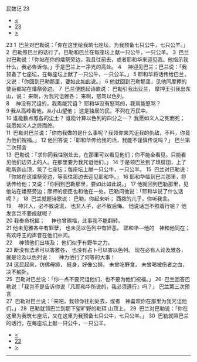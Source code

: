 ﻿





 民数记 23




* [<](bible/NUM22.md)
* [23](bible/NUM.md)
* [>](bible/NUM24.md)



 
23 
1  巴兰对巴勒说：「你在这里给我筑七座坛，为我预备七只公牛，七只公羊。」 
2  巴勒照巴兰的话行了。巴勒和巴兰在每座坛上献一只公牛，一只公羊。 
3  巴兰对巴勒说：「你站在你的燔祭旁边，我且往前去，或者耶和华来迎见我。他指示我什么，我必告诉你。」于是巴兰上一净光的高处。 
4 　神迎见巴兰；巴兰说：「我预备了七座坛，在每座坛上献了一只公牛，一只公羊。」 
5 耶和华将话传给巴兰，又说：「你回到巴勒那里，要如此如此说。」 
6 他就回到巴勒那里，见他同摩押的使臣都站在燔祭旁边。 
7  巴兰便题起诗歌说： 巴勒引我出亚兰， 摩押王引我出东山，说： 来啊，为我咒诅雅各； 来啊，怒骂以色列。  
8 　神没有咒诅的，我焉能咒诅？ 耶和华没有怒骂的，我焉能怒骂？  
9 我从高峰看他，从小山望他； 这是独居的民，不列在万民中。  
10 谁能数点雅各的尘土？ 谁能计算以色列的四分之一？ 我愿如义人之死而死； 我愿如义人之终而终。  
11  巴勒对巴兰说：「你向我做的是什么事呢？我领你来咒诅我的仇敌，不料，你竟为他们祝福。」 
12 他回答说：「耶和华传给我的话，我能不谨慎传说吗？」 巴兰第二次预言  
13  巴勒说：「求你同我往别处去，在那里可以看见他们；你不能全看见，只能看见他们边界上的人。在那里要为我咒诅他们。」 
14 于是领巴兰到了琐腓田，上了毗斯迦山顶，筑了七座坛；每座坛上献一只公牛，一只公羊。 
15  巴兰对巴勒说：「你站在这燔祭旁边，等我往那边去迎见耶和华。」 
16 耶和华临到巴兰那里，将话传给他；又说：「你回到巴勒那里，要如此如此说。」 
17 他就回到巴勒那里，见他站在燔祭旁边；摩押的使臣也和他在一处。巴勒问他说：「耶和华说了什么话呢？」 
18  巴兰就题诗歌说： 巴勒，你起来听； 西拨的儿子，你听我言。  
19 　神非人，必不致说谎， 也非人子，必不致后悔。 他说话岂不照着行呢？ 他发言岂不要成就呢？  
20 我奉命祝福； 　神也曾赐福，此事我不能翻转。  
21 他未见雅各中有罪孽， 也未见以色列中有奸恶。 耶和华—他的　神和他同在； 有欢呼王的声音在他们中间。  
22 　神领他们出埃及； 他们似乎有野牛之力。  
23 断没有法术可以害雅各， 也没有占卜可以害以色列。 现在必有人论及雅各，就是论及以色列说： 　神为他行了何等的大事！  
24 这民起来，仿佛母狮， 挺身，好像公狮， 未曾吃野食， 未曾喝被伤者之血，决不躺卧。  
25  巴勒对巴兰说：「你一点不要咒诅他们，也不要为他们祝福。」 
26  巴兰回答巴勒说：「我岂不是告诉你说『凡耶和华所说的，我必须遵行』吗？」 巴兰第三次预言  
27  巴勒对巴兰说：「来吧，我领你往别处去，或者　神喜欢你在那里为我咒诅他们。」 
28  巴勒就领巴兰到那下望旷野的毗珥 山顶上。 
29  巴兰对巴勒说：「你在这里为我筑七座坛，又在这里为我预备七只公牛，七只公羊。」 
30  巴勒就照巴兰的话行，在每座坛上献一只公牛，一只公羊。 
* [<](bible/NUM22.md)
* [23](bible/NUM.md)
* [>](bible/NUM24.md)





---









